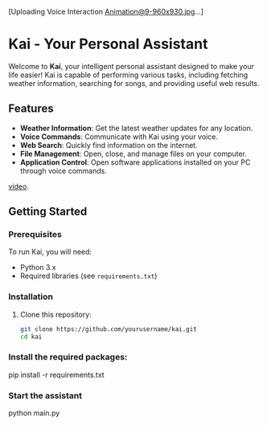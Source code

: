 
[Uploading Voice Interaction Animation@9-960x930.jpg…]

# Kai - Your Personal Assistant

Welcome to **Kai**, your intelligent personal assistant designed to make your life easier! Kai is capable of performing various tasks, including fetching weather information, searching for songs, and providing useful web results.

## Features

- **Weather Information**: Get the latest weather updates for any location.
- **Voice Commands**: Communicate with Kai using your voice.
- **Web Search**: Quickly find information on the internet.
- **File Management**: Open, close, and manage files on your computer.
- **Application Control**: Open software applications installed on your PC through voice commands.


[video](voice-interaction-animation.mp4).

## Getting Started

### Prerequisites

To run Kai, you will need:

- Python 3.x
- Required libraries (see `requirements.txt`)

### Installation

1. Clone this repository:
   ```bash
   git clone https://github.com/yourusername/kai.git
   cd kai
### Install the required packages:
pip install -r requirements.txt

### Start the assistant
python main.py
